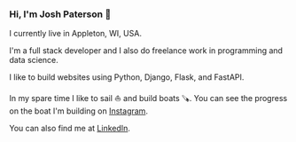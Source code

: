 ### Hi, I'm Josh Paterson 👋

I currently live in Appleton, WI, USA. 

I'm a full stack developer and I also do freelance work in programming and data science.

I like to build websites using Python, Django, Flask, and FastAPI.

In my spare time I like to sail ⛵ and build boats 🪚. You can see the progress on the boat I'm building on [Instagram](instagram.com/aquarius_yawl).

You can also find me at [LinkedIn](https://www.linkedin.com/in/josh-paterson/).
